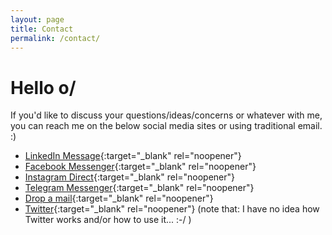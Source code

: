 ```yaml
---
layout: page
title: Contact
permalink: /contact/
---
```


# Hello o/

If you'd like to discuss your questions/ideas/concerns or whatever with me, you can reach me on the below social media sites or using traditional email. :)

 * [LinkedIn Message](https://www.linkedin.com/in/{{site.linkedin_username}}){:target="_blank" rel="noopener"}
 * [Facebook Messenger](https://www.facebook.com/{{site.facebook_username}}){:target="_blank" rel="noopener"}
 * [Instagram Direct](https://www.instagram.com/{{site.instagram_username}}){:target="_blank" rel="noopener"}
 * [Telegram Messenger](https://telegram.im/@{{site.telegram_username}}){:target="_blank" rel="noopener"}
 * [Drop a mail](mailto:{{site.email}}){:target="_blank" rel="noopener"}
 * [Twitter](mailto:{{site.email}}){:target="_blank" rel="noopener"} (note that: I have no idea how Twitter works and/or how to use it... :-/ )

<!---
{% include form.html %}
{% include modal.html %}
--->
